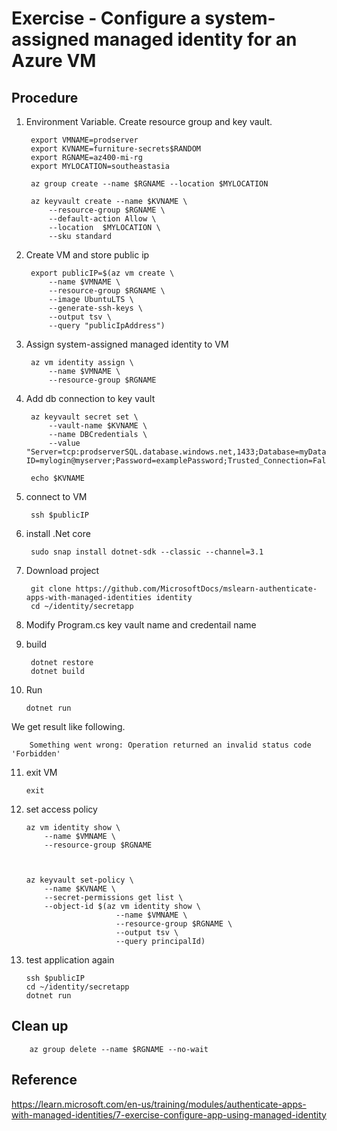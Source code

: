 # Exercise - Configure a system-assigned managed identity for an Azure VM

## Procedure

1. Environment Variable. Create resource group and key vault.

        export VMNAME=prodserver
        export KVNAME=furniture-secrets$RANDOM
        export RGNAME=az400-mi-rg
        export MYLOCATION=southeastasia

        az group create --name $RGNAME --location $MYLOCATION

        az keyvault create --name $KVNAME \
            --resource-group $RGNAME \
            --default-action Allow \
            --location  $MYLOCATION \
            --sku standard

2. Create VM and store public ip

        export publicIP=$(az vm create \
            --name $VMNAME \
            --resource-group $RGNAME \
            --image UbuntuLTS \
            --generate-ssh-keys \
            --output tsv \
            --query "publicIpAddress")

3. Assign system-assigned managed identity to VM

        az vm identity assign \
            --name $VMNAME \
            --resource-group $RGNAME

4. Add db connection to key vault

        az keyvault secret set \
            --vault-name $KVNAME \
            --name DBCredentials \
            --value "Server=tcp:prodserverSQL.database.windows.net,1433;Database=myDataBase;User  ID=mylogin@myserver;Password=examplePassword;Trusted_Connection=False;Encrypt=True;"
    
        echo $KVNAME

5. connect to VM

        ssh $publicIP

6. install .Net core

        sudo snap install dotnet-sdk --classic --channel=3.1

7. Download project

        git clone https://github.com/MicrosoftDocs/mslearn-authenticate-apps-with-managed-identities identity
        cd ~/identity/secretapp

8. Modify Program.cs key vault name and credentail name

9. build 

        dotnet restore
        dotnet build

10. Run

        dotnet run

We get result like following. 

        Something went wrong: Operation returned an invalid status code 'Forbidden'

11. exit VM

        exit

12. set access policy

        az vm identity show \
            --name $VMNAME \
            --resource-group $RGNAME
        


        az keyvault set-policy \
            --name $KVNAME \
            --secret-permissions get list \
            --object-id $(az vm identity show \
                            --name $VMNAME \
                            --resource-group $RGNAME \
                            --output tsv \
                            --query principalId)

13. test application again

        ssh $publicIP
        cd ~/identity/secretapp
        dotnet run


## Clean up

        az group delete --name $RGNAME --no-wait


## Reference

https://learn.microsoft.com/en-us/training/modules/authenticate-apps-with-managed-identities/7-exercise-configure-app-using-managed-identity
